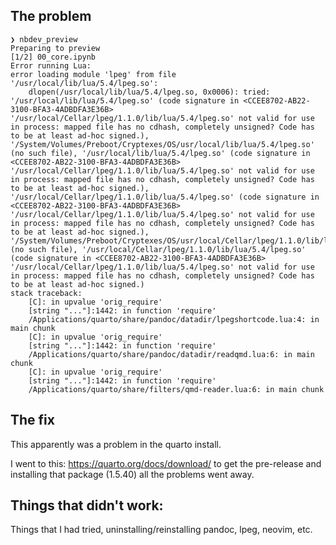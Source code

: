 
## The problem

```
❯ nbdev_preview
Preparing to preview
[1/2] 00_core.ipynb
Error running Lua:
error loading module 'lpeg' from file '/usr/local/lib/lua/5.4/lpeg.so':
	dlopen(/usr/local/lib/lua/5.4/lpeg.so, 0x0006): tried: '/usr/local/lib/lua/5.4/lpeg.so' (code signature in <CCEE8702-AB22-3100-BFA3-4ADBDFA3E36B> '/usr/local/Cellar/lpeg/1.1.0/lib/lua/5.4/lpeg.so' not valid for use in process: mapped file has no cdhash, completely unsigned? Code has to be at least ad-hoc signed.), '/System/Volumes/Preboot/Cryptexes/OS/usr/local/lib/lua/5.4/lpeg.so' (no such file), '/usr/local/lib/lua/5.4/lpeg.so' (code signature in <CCEE8702-AB22-3100-BFA3-4ADBDFA3E36B> '/usr/local/Cellar/lpeg/1.1.0/lib/lua/5.4/lpeg.so' not valid for use in process: mapped file has no cdhash, completely unsigned? Code has to be at least ad-hoc signed.), '/usr/local/Cellar/lpeg/1.1.0/lib/lua/5.4/lpeg.so' (code signature in <CCEE8702-AB22-3100-BFA3-4ADBDFA3E36B> '/usr/local/Cellar/lpeg/1.1.0/lib/lua/5.4/lpeg.so' not valid for use in process: mapped file has no cdhash, completely unsigned? Code has to be at least ad-hoc signed.), '/System/Volumes/Preboot/Cryptexes/OS/usr/local/Cellar/lpeg/1.1.0/lib/lua/5.4/lpeg.so' (no such file), '/usr/local/Cellar/lpeg/1.1.0/lib/lua/5.4/lpeg.so' (code signature in <CCEE8702-AB22-3100-BFA3-4ADBDFA3E36B> '/usr/local/Cellar/lpeg/1.1.0/lib/lua/5.4/lpeg.so' not valid for use in process: mapped file has no cdhash, completely unsigned? Code has to be at least ad-hoc signed.)
stack traceback:
	[C]: in upvalue 'orig_require'
	[string "..."]:1442: in function 'require'
	/Applications/quarto/share/pandoc/datadir/lpegshortcode.lua:4: in main chunk
	[C]: in upvalue 'orig_require'
	[string "..."]:1442: in function 'require'
	/Applications/quarto/share/pandoc/datadir/readqmd.lua:6: in main chunk
	[C]: in upvalue 'orig_require'
	[string "..."]:1442: in function 'require'
	/Applications/quarto/share/filters/qmd-reader.lua:6: in main chunk
```


## The fix 

This apparently was a problem in the quarto install. 

I went to this: https://quarto.org/docs/download/ to get the pre-release and installing that package (1.5.40) all the problems went away. 

## Things that didn't work:

Things that I had tried, uninstalling/reinstalling pandoc, lpeg, neovim, etc. 